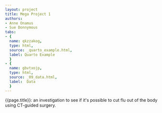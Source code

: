 ```yaml
---
layout: project
title: Mega Project 1
authors:
- Anne Onamus
- Sue Donnymous
tabs:
- {
  name: qkzzakog,
  type: html,
  source: _quarto_example.html,
  label: Quarto Example
  }
- {
  name: gbvtxojp,
  type: html,
  source: _09_data.html,
  label:  Data
  }
---
```


{{page.title}}: an investigation to see if it's possible to cut flu out of the body using CT-guided surgery.


